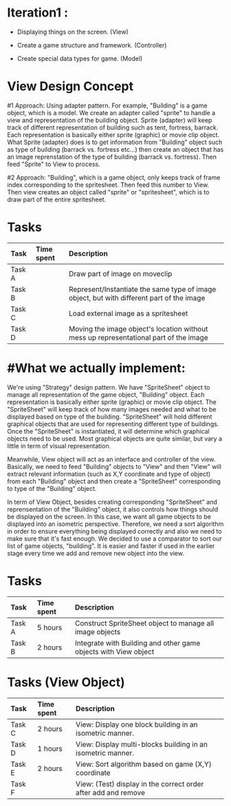 # Iteration1 : #
- Displaying things on the screen. (View)

- Create a game structure and framework. (Controller)

- Create special data types for game. (Model)


# View Design Concept #

#1 Approach: Using adapter pattern.
For example, "Building" is a game object, which is a model.
We create an adapter called "sprite" to handle a view and representation of the building object. Sprite (adapter) will keep track of different representation of building such as tent, fortress, barrack. Each representation is basically either sprite (graphic) or movie clip object. What Sprite (adapter) does is to get information from "Building" object such as type of building (barrack vs. fortress etc...) then create an object that has an image reprenstation of the type of building (barrack vs. fortress). Then feed "Sprite" to View to process.


#2 Approach: "Building", which is a game object, only keeps track of frame index corresponding to the spritesheet. Then feed this number to View. Then view creates an object called "sprite" or "spritesheet", which is to draw part of the entire spritesheet.


# Tasks #
|Task | Time spent | Description |
|:----|:-----------|:------------|
| Task A |  | Draw part of image on moveclip |
| Task B |  | Represent/Instantiate the same type of image object, but with different part of the image|
| Task C |  | Load external image as a spritesheet |
| Task D |  | Moving the image object's location without mess up representational part of the image |


# #What we actually implement: #

We're using "Strategy" design pattern. We have "SpriteSheet" object to manage all representation of the game object, "Building" object. Each representation is basically either sprite (graphic) or movie clip object. The "SpriteSheet" will keep track of how many images needed and what to be displayed based on type of the building. "SpriteSheet" will hold different graphical objects that are used for representing different type of buildings. Once the "SpriteSheet" is instantiated, it will determine which graphical objects need to be used. Most graphical objects are quite similar, but vary a little in term of visual representation.

Meanwhile, View object will act as an interface and controller of the view. Basically, we need to feed "Building" objects to "View" and then "View" will extract relevant information (such as X,Y coordinate and type of object) from each "Building" object and then create a "SpriteSheet" corresponding to type of the "Building" object.

In term of View Object, besides creating corresponding "SpriteSheet" and reprensentation of the "Building" object, it also controls how things should be displayed on the screen. In this case, we want all game objects to be displayed into an isometric perspective. Therefore, we need a sort algorithm in order to ensure everything being displayed correctly and also we need to make sure that it's fast enough. We decided to use a comparator to sort our list of game objects, "building". It is easier and faster if used in the earlier stage every time we add and remove new object into the view.

# Tasks #
| Task   | Time spent | Description |
|:-------|:-----------|:------------|
| Task A | 5 hours | Construct SpriteSheet object to manage all image objects |
| Task B | 2 hours | Integrate with Building and other game objects with View object |

# Tasks (View Object) #

|Task | Time spent | Description |
|:----|:-----------|:------------|
| Task C | 2 hours | View: Display one block building in an isometric manner. |
| Task D | 1 hours | View: Display multi-blocks building in an isometric manner. |
| Task E | 2 hours | View: Sort algorithm based on game (X,Y) coordinate |
| Task F |  | View: (Test) display in the correct order after add and remove |